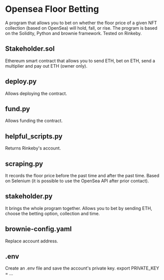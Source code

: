 # Opensea Floor Betting
A program that allows you to bet on whether the floor price of a given NFT collection (based on OpenSea) will hold, fall, or rise. The program is based on the Solidity, Python and brownie framework. Tested on Rinkeby.

## Stakeholder.sol
Ethereum smart contract that allows you to send ETH, bet on ETH, send a multiplier and pay out ETH (owner only).

## deploy.py
Allows deploying the contract.

## fund.py
Allows funding the contract.

## helpful_scripts.py
Returns Rinkeby's account.

## scraping.py
It records the floor price before the past time and after the past time. Based on Selenium (it is possible to use the OpenSea API after prior contact).

## stakeholder.py
It brings the whole program together. Allows you to bet by sending ETH, choose the betting option, collection and time.

## brownie-config.yaml
Replace account address.

## .env
Create an .env file and save the account's private key.
export PRIVATE_KEY = ...
